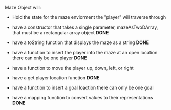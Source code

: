 Maze Object will:

- Hold the state for the maze enviorment the "player" will traverse through

- have a constructor that takes a single parameter, mazeAsTwoDArray, that must be a rectangular array object **DONE**

- have a toString function that displays the maze as a string **DONE**

- have a function to insert the player into the maze at an open location there can only be one player **DONE**

- have a function to move the player up, down, left, or right

- have a get player location function **DONE**

- have a function to insert a goal loaction there can only be one goal

- have a mapping function to convert values to their representations **DONE** 

 
